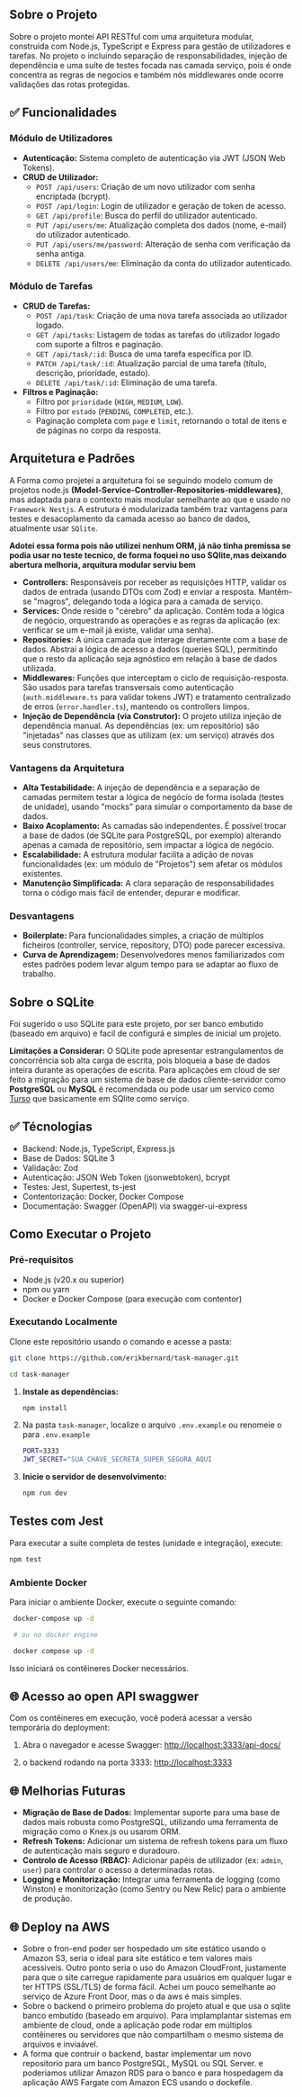 ## Sobre o Projeto
Sobre o projeto montei API RESTful com uma arquitetura modular, construída com Node.js, TypeScript e Express para gestão de utilizadores e tarefas. No projeto o incluindo separação de responsabilidades, injeção de dependência e uma suíte de testes focada nas camada serviço, pois é onde concentra as regras de negocios e também nós middlewares onde ocorre validações das rotas protegidas.


## ✅ Funcionalidades

### Módulo de Utilizadores
- **Autenticação:** Sistema completo de autenticação via JWT (JSON Web Tokens).
- **CRUD de Utilizador:**
  - `POST /api/users`: Criação de um novo utilizador com senha encriptada (bcrypt).
  - `POST /api/login`: Login de utilizador e geração de token de acesso.
  - `GET /api/profile`: Busca do perfil do utilizador autenticado.
  - `PUT /api/users/me`: Atualização completa dos dados (nome, e-mail) do utilizador autenticado.
  - `PUT /api/users/me/password`: Alteração de senha com verificação da senha antiga.
  - `DELETE /api/users/me`: Eliminação da conta do utilizador autenticado.

### Módulo de Tarefas
- **CRUD de Tarefas:**
  - `POST /api/task`: Criação de uma nova tarefa associada ao utilizador logado.
  - `GET /api/tasks`: Listagem de todas as tarefas do utilizador logado com suporte a filtros e paginação.
  - `GET /api/task/:id`: Busca de uma tarefa específica por ID.
  - `PATCH /api/task/:id`: Atualização parcial de uma tarefa (título, descrição, prioridade, estado).
  - `DELETE /api/task/:id`: Eliminação de uma tarefa.
- **Filtros e Paginação:**
  - Filtro por `prioridade` (`HIGH`, `MEDIUM`, `LOW`).
  - Filtro por `estado` (`PENDING`, `COMPLETED`, etc.).
  - Paginação completa com `page` e `limit`, retornando o total de itens e de páginas no corpo da resposta.

## Arquitetura e Padrões

A Forma como projetei a arquitetura foi se seguindo modelo comum de projetos node.js **(Model-Service-Controller-Repositories-middlewares)**, mas adaptada para o contexto mais modular semelhante ao que e usado no `Framework Nestjs`. A estrutura é modularizada também traz vantagens para testes e desacoplamento da camada acesso ao banco de dados, atualmente usar `SQlite`.

**Adotei essa forma pois não utilizei nenhum ORM, já não tinha premissa se podia usar no teste tecnico, de forma foquei no uso SQlite,mas deixando abertura melhoria, arquitura modular serviu bem**

- **Controllers:** Responsáveis por receber as requisições HTTP, validar os dados de entrada (usando DTOs com Zod) e enviar a resposta. Mantêm-se "magros", delegando toda a lógica para a camada de serviço.
- **Services:** Onde reside o "cérebro" da aplicação. Contêm toda a lógica de negócio, orquestrando as operações e as regras da aplicação (ex: verificar se um e-mail já existe, validar uma senha).
- **Repositories:** A única camada que interage diretamente com a base de dados. Abstrai a lógica de acesso a dados (queries SQL), permitindo que o resto da aplicação seja agnóstico em relação à base de dados utilizada.
- **Middlewares:** Funções que interceptam o ciclo de requisição-resposta. São usados para tarefas transversais como autenticação (`auth.middleware.ts` para validar tokens JWT) e tratamento centralizado de erros (`error.handler.ts`), mantendo os controllers limpos.
- **Injeção de Dependência (via Construtor):** O projeto utiliza injeção de dependência manual. As dependências (ex: um repositório) são "injetadas" nas classes que as utilizam (ex: um serviço) através dos seus construtores.

### Vantagens da Arquitetura
- **Alta Testabilidade:** A injeção de dependência e a separação de camadas permitem testar a lógica de negócio de forma isolada (testes de unidade), usando "mocks" para simular o comportamento da base de dados.
- **Baixo Acoplamento:** As camadas são independentes. É possível trocar a base de dados (de SQLite para PostgreSQL, por exemplo) alterando apenas a camada de repositório, sem impactar a lógica de negócio.
- **Escalabilidade:** A estrutura modular facilita a adição de novas funcionalidades (ex: um módulo de "Projetos") sem afetar os módulos existentes.
- **Manutenção Simplificada:** A clara separação de responsabilidades torna o código mais fácil de entender, depurar e modificar.

### Desvantagens
- **Boilerplate:** Para funcionalidades simples, a criação de múltiplos ficheiros (controller, service, repository, DTO) pode parecer excessiva.
- **Curva de Aprendizagem:** Desenvolvedores menos familiarizados com estes padrões podem levar algum tempo para se adaptar ao fluxo de trabalho.


## Sobre o SQLite

Foi sugerido o uso SQLite para este projeto, por ser banco embutido (baseado em arquivo) e facil de configurá e simples de inicial um projeto.

**Limitações a Considerar:** O SQLite pode apresentar estrangulamentos de concorrência sob alta carga de escrita, pois bloqueia a base de dados inteira durante as operações de escrita. Para aplicações em cloud de ser feito a migração para um sistema de base de dados cliente-servidor como **PostgreSQL** ou **MySQL** é recomendada ou pode usar um servico como [Turso](https://docs.turso.tech/introduction) que basicamente em SQlite como serviço.


## ✅ Técnologias
- Backend: Node.js, TypeScript, Express.js
- Base de Dados: SQLite 3
- Validação: Zod
- Autenticação: JSON Web Token (jsonwebtoken), bcrypt
- Testes: Jest, Supertest, ts-jest
- Contentorização: Docker, Docker Compose
- Documentação: Swagger (OpenAPI) via swagger-ui-express

## Como Executar o Projeto
### Pré-requisitos

- Node.js (v20.x ou superior)
- npm ou yarn
- Docker e Docker Compose (para execução com contentor)

### Executando Localmente

Clone este repositório usando o comando e acesse a pasta:

   ```bash
   git clone https://github.com/erikbernard/task-manager.git

   cd task-manager
   ```


1. **Instale as dependências:**
   ```bash
   npm install
   ```

2. Na pasta `task-manager`, localize o arquivo `.env.example` ou renomeie o para `.env.example`

   ``` bash
   PORT=3333
   JWT_SECRET="SUA_CHAVE_SECRETA_SUPER_SEGURA_AQUI
   ```

3. **Inicie o servidor de desenvolvimento:**
   ```bash
   npm run dev
   ```
## Testes com Jest

Para executar a suíte completa de testes (unidade e integração), execute:
   ```bash
   npm test
   ```


### Ambiente Docker
Para iniciar o ambiente Docker, execute o seguinte comando:

   ```bash
    docker-compose up -d

    # ou no docker engine

    docker compose up -d
   ```
   Isso iniciará os contêineres Docker necessários.

## 🌐 Acesso ao open API swaggwer

Com os contêineres em execução, você poderá acessar a versão temporária do deployment:

1. Abra o navegador e acesse Swagger:
   [http://localhost:3333/api-docs/](http://localhost:3333/api-docs/)
   
2. o backend rodando na porta 3333:
   [http://localhost:3333](http://localhost:3333)


## 🌐 Melhorias Futuras

- **Migração de Base de Dados:** Implementar suporte para uma base de dados mais robusta como PostgreSQL, utilizando uma ferramenta de migração como o Knex.js ou usarom ORM.
- **Refresh Tokens:** Adicionar um sistema de refresh tokens para um fluxo de autenticação mais seguro e duradouro.
- **Controlo de Acesso (RBAC):** Adicionar papéis de utilizador (ex: `admin`, `user`) para controlar o acesso a determinadas rotas.
- **Logging e Monitorização:** Integrar uma ferramenta de logging (como Winston) e monitorização (como Sentry ou New Relic) para o ambiente de produção.


## 🌐 Deploy na AWS

- Sobre o fron-end poder ser hospedado um site estático usando o Amazon S3, seria o ideal para site estático e tem valores mais acessiveis. 
Outro ponto seria o uso do Amazon CloudFront, justamente para que o site carregue rapidamente para usuários em qualquer lugar e ter HTTPS (SSL/TLS) de forma fácil. Achei um pouco semelhante ao serviço de Azure Front Door, mas o da aws é mais simples.
- Sobre o backend o primeiro problema do projeto atual e que usa o sqlite banco embutido (baseado em arquivo). Para implamplantar sistemas em ambiente de cloud, onde a aplicação pode rodar em múltiplos contêineres ou servidores que não compartilham o mesmo sistema de arquivos e inviaável.
- A forma que contruir o backend, bastar implementar um novo repositorio para um banco PostgreSQL, MySQL ou SQL Server. e poderiamos utilizar Amazon RDS para o banco e para hospedagem da aplicação AWS Fargate com Amazon ECS usando o dockefile.





